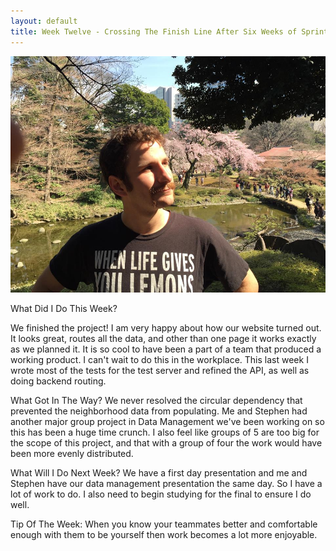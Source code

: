 ```yaml
---
layout: default
title: Week Twelve - Crossing The Finish Line After Six Weeks of Sprint 
---
```

![My Profile Picture](/images/adampic.jpg)

What Did I Do This Week?

We finished the project! I am very happy about how our website turned out. It looks great, routes all the data, and other than one page it
works exactly as we planned it. It is so cool to have been a part of a team that produced a working product. I can't wait to do this in 
the workplace. This last week I wrote most of the tests for the test server and refined the API, as well as doing backend routing.

What Got In The Way?
We never resolved the circular dependency that prevented the neighborhood data from populating.  Me and Stephen
had another major group project in Data Management we've been working on so this has been a huge time crunch.
I also feel like groups of 5 are too big for the scope of this project, and that with a group of four the work would have
been more evenly distributed.

What Will I Do Next Week?
We have a first day presentation and me and Stephen have our data management presentation the same day. So I have a lot of work to do.
I also need to begin studying for the final to ensure I do well.

Tip Of The Week:
When you know your teammates better and comfortable enough with them to be yourself then work becomes a lot more enjoyable.
